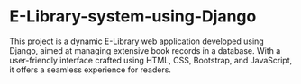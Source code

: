 # E-Library-system-using-Django
This project is a dynamic E-Library web application developed using Django, aimed at managing extensive book records in a database. With a user-friendly interface crafted using HTML, CSS, Bootstrap, and JavaScript, it offers a seamless experience for readers.
